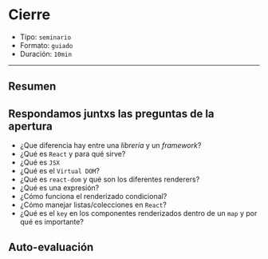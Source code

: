 # Cierre

* Tipo: `seminario`
* Formato: `guiado`
* Duración: `10min`

***

## Resumen

## Respondamos juntxs las preguntas de la apertura

* ¿Que diferencia hay entre una *librería* y un *framework*?
* ¿Qué es `React` y para qué sirve?
* ¿Qué es `JSX`
* ¿Qué es el `Virtual DOM`?
* ¿Qué es `react-dom` y qué son los diferentes renderers?
* ¿Qué es una expresión?
* ¿Cómo funciona el renderizado condicional?
* ¿Cómo manejar listas/colecciones en `React`?
* ¿Qué es el `key` en los componentes renderizados dentro de un `map` y por qué
  es importante?

## Auto-evaluación
